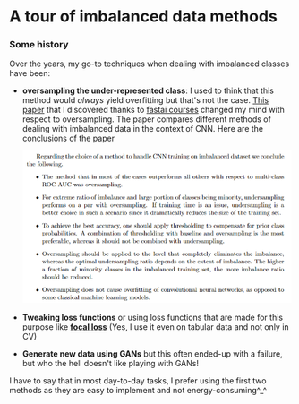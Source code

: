 # A tour of imbalanced data methods

### Some history

Over the years, my go-to techniques when dealing with imbalanced classes have been:

- **oversampling the under-represented class**: I used to think that this method would *always* yield overfitting but that's not the case. [This paper](https://arxiv.org/pdf/1710.05381.pdf) that I discovered thanks to [fastai courses](https://www.fast.ai/) changed my mind with respect to oversampling. The paper compares different methods of dealing with imbalanced data in the context of CNN. Here are the conclusions of the paper

  ![image-20210713215006345](_assets/README/image-20210713215006345.png)

  

- **Tweaking loss functions** or using loss functions that are made for this purpose like **[focal loss](https://www.youtube.com/watch?v=44tlnmmt3h0)** (Yes, I use it even on tabular data and not only in CV)

- **Generate new data using GANs** but this often ended-up with a failure, but who the hell doesn't like playing with GANs!

I have to say that in most day-to-day tasks, I prefer using the first two methods as they are easy to implement and not energy-consuming^_^



